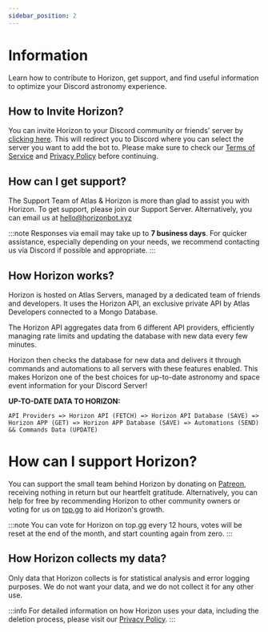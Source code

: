 ```yaml
---
sidebar_position: 2
---
```

# Information
Learn how to contribute to Horizon, get support, and find useful information to optimize your Discord astronomy experience.

## How to Invite Horizon?

You can invite Horizon to your Discord community or friends' server by [clicking here](https://invite.horizonbot.xyz). This will redirect you to Discord where you can select the server you want to add the bot to. Please make sure to check our [Terms of Service](https://horizonbot.xyz/terms) and [Privacy Policy](https://horizonbot.xyz/privacy) before continuing.

## How can I get support?
The Support Team of Atlas & Horizon is more than glad to assist you with Horizon. To get support, please join our Support Server. Alternatively, you can email us at hello@horizonbot.xyz

:::note
Responses via email may take up to **7 business days**. For quicker assistance, especially depending on your needs, we recommend contacting us via Discord if possible and appropriate.
:::

## How Horizon works?

Horizon is hosted on Atlas Servers, managed by a dedicated team of friends and developers. It uses the Horizon API, an exclusive private API by Atlas Developers connected to a Mongo Database.

The Horizon API aggregates data from 6 different API providers, efficiently managing rate limits and updating the database with new data every few minutes.

Horizon then checks the database for new data and delivers it through commands and automations to all servers with these features enabled. This makes Horizon one of the best choices for up-to-date astronomy and space event information for your Discord Server!


**UP-TO-DATE DATA TO HORIZON:**
```
API Providers => Horizon API (FETCH) => Horizon API Database (SAVE) =>
Horizon APP (GET) => Horizon APP Database (SAVE) => Automations (SEND) && Commands Data (UPDATE)
```

# How can I support Horizon?

You can support the small team behind Horizon by donating on [Patreon](https://donate.teamatlas.dev), receiving nothing in return but our heartfelt gratitude. Alternatively, you can help for free by recommending Horizon to other community owners or voting for us on [top.gg](https://top.gg/bot/1183177251316047983) to aid Horizon's growth.

:::note
You can vote for Horizon on top.gg every 12 hours, votes will be reset at the end of the month, and start counting again from zero.
:::

## How Horizon collects my data?
Only data that Horizon collects is for statistical analysis and error logging purposes. We do not want your data, and we do not collect it for any other use.

:::info
For detailed information on how Horizon uses your data, including the deletion process, please visit our [Privacy Policy](https://horizonbot.xyz/privacy).
:::
